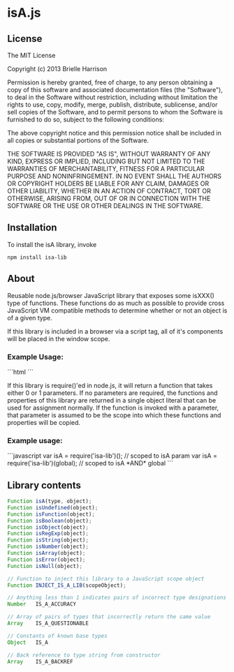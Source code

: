 <h1>
isA.js
</h1>

<h2>License</h2>
The MIT License

Copyright (c) 2013 Brielle Harrison

Permission is hereby granted, free of charge, to any person obtaining a copy
of this software and associated documentation files (the "Software"), to deal
in the Software without restriction, including without limitation the rights
to use, copy, modify, merge, publish, distribute, sublicense, and/or sell
copies of the Software, and to permit persons to whom the Software is
furnished to do so, subject to the following conditions:

The above copyright notice and this permission notice shall be included in
all copies or substantial portions of the Software.

THE SOFTWARE IS PROVIDED "AS IS", WITHOUT WARRANTY OF ANY KIND, EXPRESS OR
IMPLIED, INCLUDING BUT NOT LIMITED TO THE WARRANTIES OF MERCHANTABILITY,
FITNESS FOR A PARTICULAR PURPOSE AND NONINFRINGEMENT. IN NO EVENT SHALL THE
AUTHORS OR COPYRIGHT HOLDERS BE LIABLE FOR ANY CLAIM, DAMAGES OR OTHER
LIABILITY, WHETHER IN AN ACTION OF CONTRACT, TORT OR OTHERWISE, ARISING FROM,
OUT OF OR IN CONNECTION WITH THE SOFTWARE OR THE USE OR OTHER DEALINGS IN
THE SOFTWARE.

<h2>Installation</h2>

To install the isA library, invoke
```shell
npm install isa-lib
```

<h2>About</h2>

Reusable node.js/browser JavaScript library that exposes some isXXX() type of functions. These functions do as much as possible to provide cross JavaScript VM compatible methods to determine whether or not an object is of a given type.

If this library is included in a browser via a script tag, all of it's components will be placed in the window scope.

<h3>Example Usage:</h3>
```html
<script type="text/javascript" src="/path/to/isA.js"></script>
<script type="text/javascript">
  console.log(isA(IS_A.NUMBER, 5));       // true
  console.log(isNumber(5));               // true
  console.log(isA(5, 5));                 // true
  console.log(isA(5));                    // "[object Number]"
  console.log(IS_A.NUMBER);               // "[object Number]"
  console.log('NUMBER', 5);               // true
  console.log(isA("[object Number]", 5)); // true
  console.log(isA(Number, 5));            // true
  console.log(isA(String, "Hi"));         // true
</script>
```

If this library is require()'ed in node.js, it will return a function that takes either 0 or 1 parameters. If no parameters are required, the functions and properties of this library are returned in a single object literal that
can be used for assignment normally. If the function is invoked with a parameter, that parameter is assumed to be the scope into which these functions and properties will be copied.

<h3>Example usage:</h3>
```javascript
  var isA = require('isa-lib')();        // scoped to isA param
  var isA = require('isa-lib')(global);  // scoped to isA *AND* global
```

<h2>Library contents</h2>

```javascript
Function isA(type, object);
Function isUndefined(object);
Function isFunction(object);
Function isBoolean(object);
Function isObject(object);
Function isRegExp(object);
Function isString(object);
Function isNumber(object);
Function isArray(object);
Function isError(object);
Function isNull(object);

// Function to inject this library to a JavaScript scope object
Function INJECT_IS_A_LIB(scopeObject);

// Anything less than 1 indicates pairs of incorrect type designations
Number   IS_A_ACCURACY

// Array of pairs of types that incorrectly return the same value
Array    IS_A_QUESTIONABLE

// Constants of known base types
Object   IS_A

// Back reference to type string from constructor
Array    IS_A_BACKREF
```

